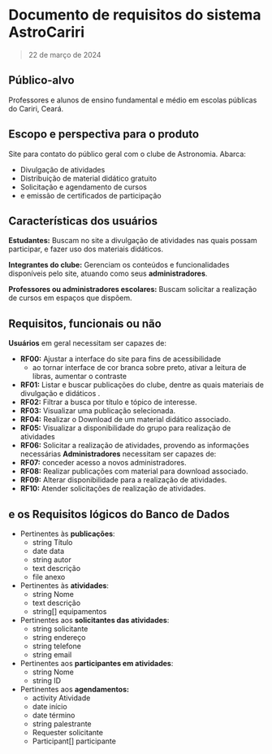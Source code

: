 # Documento de requisitos do sistema AstroCariri
> 22 de março de 2024

## Público-alvo
Professores e alunos de ensino fundamental e médio em escolas públicas do Cariri, Ceará.
##  Escopo e perspectiva para o produto
Site para contato do público geral com o clube de Astronomia. Abarca:
- Divulgação de atividades
- Distribuição de material didático gratuito
- Solicitação e agendamento de cursos
- e emissão de certificados de participação
## Características dos usuários

**Estudantes:** Buscam no site a divulgação de atividades nas quais possam participar, e fazer uso dos materiais didáticos.

**Integrantes do clube:** Gerenciam os conteúdos e funcionalidades disponíveis pelo site, atuando como seus **administradores**.

**Professores ou administradores escolares:** Buscam solicitar a realização de cursos em espaços que dispõem.
## Requisitos, funcionais ou não
**Usuários** em geral necessitam ser capazes de:
- **RF00:** Ajustar a interface do site para fins de acessibilidade
    - ao tornar interface de cor branca sobre preto, ativar a leitura de libras, aumentar o contraste
- **RF01:** Listar e buscar publicações do clube, dentre as quais materiais de divulgação e didáticos .
- **RF02:** Filtrar a busca por título e tópico de interesse.
- **RF03:** Visualizar uma publicação selecionada.
- **RF04:** Realizar o Download de um material didático associado.
- **RF05:** Visualizar a disponibilidade do grupo para realização de atividades
- **RF06:** Solicitar a realização de atividades, provendo as informações necessárias
**Administradores** necessitam ser capazes de:
- **RF07:** conceder acesso a novos administradores.
- **RF08:** Realizar publicações com material para download associado.
- **RF09:** Alterar disponibilidade para a realização de atividades.
- **RF10:** Atender solicitações de realização de atividades.

## e os Requisitos lógicos do Banco de Dados

- Pertinentes às **publicações**:
    - string Título
    - date data
    - string autor
    - text descrição
    - file anexo
- Pertinentes às **atividades**:
    - string Nome
    - text descrição
    - string[] equipamentos
- Pertinentes aos **solicitantes das atividades**:
    - string solicitante
    - string endereço
    - string telefone
    - string email
- Pertinentes aos **participantes em atividades**:
    - string Nome
    - string ID
- Pertinentes aos **agendamentos:**
    - activity Atividade
    - date início
    - date término
    - string palestrante
    - Requester solicitante
    - Participant[] participante

